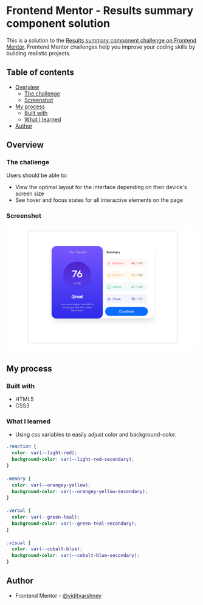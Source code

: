 # Frontend Mentor - Results summary component solution

This is a solution to the [Results summary component challenge on Frontend Mentor](https://www.frontendmentor.io/challenges/results-summary-component-CE_K6s0maV). Frontend Mentor challenges help you improve your coding skills by building realistic projects.

## Table of contents

- [Overview](#overview)
  - [The challenge](#the-challenge)
  - [Screenshot](#screenshot)
- [My process](#my-process)
  - [Built with](#built-with)
  - [What I learned](#what-i-learned)
- [Author](#author)

## Overview

### The challenge

Users should be able to:

- View the optimal layout for the interface depending on their device's screen size
- See hover and focus states for all interactive elements on the page

### Screenshot

![](./assets/images/screenshot.png)

## My process

### Built with

- HTML5
- CSS3

### What I learned

- Using css variables to easily adjust color and background-color.

```css
.reaction {
  color: var(--light-red);
  background-color: var(--light-red-secondary);
}

.memory {
  color: var(--orangey-yellow);
  background-color: var(--orangey-yellow-secondary);
}

.verbal {
  color: var(--green-teal);
  background-color: var(--green-teal-secondary);
}

.visual {
  color: var(--cobalt-blue);
  background-color: var(--cobalt-blue-secondary);
}
```

## Author

- Frontend Mentor - [@viditvarshney](https://www.frontendmentor.io/profile/viditvarshney)
